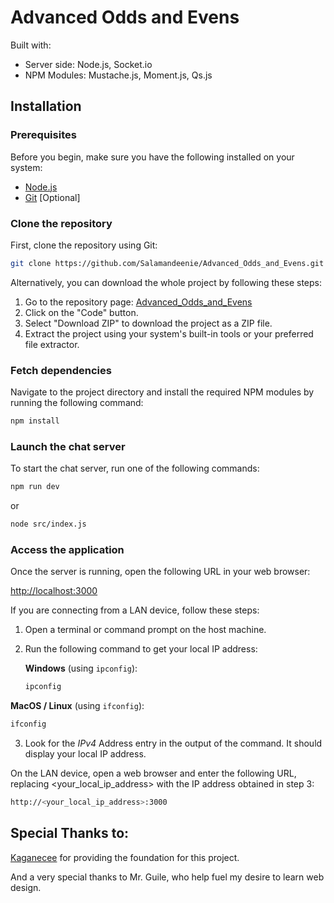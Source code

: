 # Advanced Odds and Evens

Built with:
- Server side: Node.js, Socket.io
- NPM Modules: Mustache.js, Moment.js, Qs.js

## Installation

### Prerequisites
Before you begin, make sure you have the following installed on your system:
- [Node.js](https://nodejs.org)
- [Git](https://git-scm.com) [Optional]

### Clone the repository
First, clone the repository using Git:

```bash
git clone https://github.com/Salamandeenie/Advanced_Odds_and_Evens.git
```

Alternatively, you can download the whole project by following these steps:
1. Go to the repository page: [Advanced_Odds_and_Evens](https://github.com/Salamandeenie/Advanced_Odds_and_Evens)
2. Click on the "Code" button.
3. Select "Download ZIP" to download the project as a ZIP file.
4. Extract the project using your system's built-in tools or your preferred file extractor.

### Fetch dependencies
Navigate to the project directory and install the required NPM modules by running the following command:

```bash
npm install
```

### Launch the chat server
To start the chat server, run one of the following commands:

```bash
npm run dev
```
or
```bash
node src/index.js
```
### Access the application
Once the server is running, open the following URL in your web browser:

[http://localhost:3000](http://localhost:3000)

If you are connecting from a LAN device, follow these steps:
1. Open a terminal or command prompt on the host machine.
2. Run the following command to get your local IP address:

   **Windows** (using `ipconfig`):
   ```bash
   ipconfig
   ```
  **MacOS / Linux** (using `ifconfig`):
  ```bash
  ifconfig
  ```
  
3. Look for the *IPv4* Address entry in the output of the command. It should display your local IP address.

On the LAN device, open a web browser and enter the following URL, replacing <your_local_ip_address> with the IP address obtained in step 3:
  ```bash
  http://<your_local_ip_address>:3000
  ```

## Special Thanks to:
[Kaganecee](https://codeload.github.com/kaganecee/nodejs-chat-app/zip/refs/heads/master) for providing the foundation for this project.

And a very special thanks to Mr. Guile, who help fuel my desire to learn web design.

